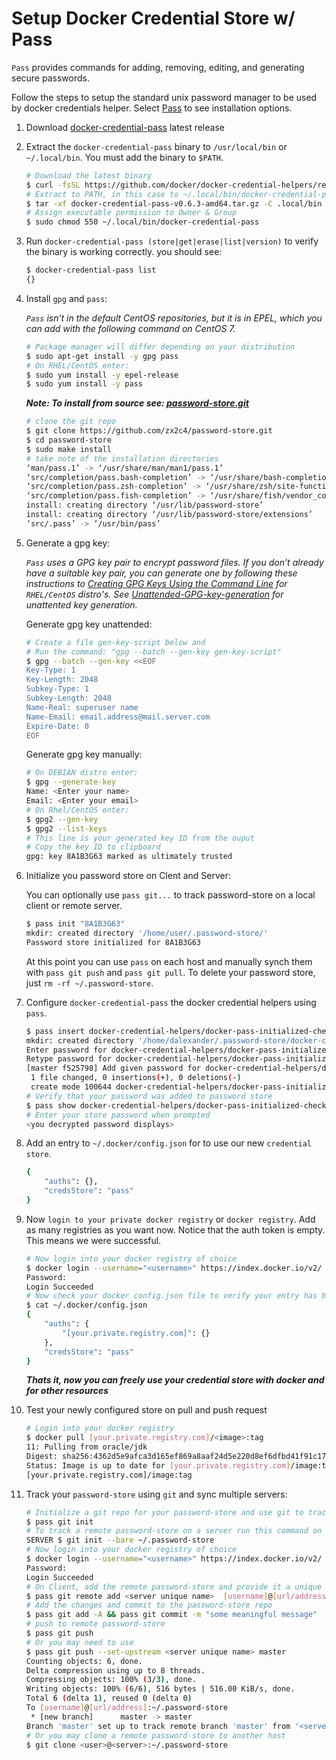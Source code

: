 # Setup Docker Credential Store w/ Pass

`Pass` provides commands for adding, removing, editing, and generating secure passwords.

Follow the steps to setup the standard unix password manager to be used by docker credentials helper. Select [Pass](https://www.passwordstore.org/#download) to see installation options.

1. Download [docker-credential-pass](https://github.com/docker/docker-credential-helpers/releases) latest release
2. Extract the `docker-credential-pass` binary to `/usr/local/bin` or `~/.local/bin`. You must add the binary to `$PATH`.

    ```bash
    # Download the latest binary
    $ curl -fsSL https://github.com/docker/docker-credential-helpers/releases/download/v0.6.3/docker-credential-pass-v0.6.3-amd64.tar.gz -o docker-credential-pass-v0.6.3-amd64.tar.gz
    # Extract to PATH, in this case to ~/.local/bin/docker-credential-pass
    $ tar -xf docker-credential-pass-v0.6.3-amd64.tar.gz -C .local/bin
    # Assign executable permission to Owner & Group
    $ sudo chmod 550 ~/.local/bin/docker-credential-pass
    ```

3. Run `docker-credential-pass (store|get|erase|list|version)` to verify the binary is working correctly.  you should see:
    <br/>

    ```bash
    $ docker-credential-pass list
    {}
    ```

4. Install `gpg` and `pass`:

    *`Pass` isn’t in the default CentOS repositories, but it is in EPEL, which you can add with the following command on CentOS 7.*
    <br/>

    ```bash
    # Package manager will differ depending on your distribution
    $ sudo apt-get install -y gpg pass
    # On RHEL/CentOS enter:
    $ sudo yum install -y epel-release
    $ sudo yum install -y pass
    ```

    ***Note: To install from source see: [password-store.git](https://github.com/zx2c4/password-store.git)***

    ```bash
    # clone the git repo
    $ git clone https://github.com/zx2c4/password-store.git
    $ cd password-store 
    $ sudo make install
    # take note of the installation directories
    ‘man/pass.1’ -> ‘/usr/share/man/man1/pass.1’
    ‘src/completion/pass.bash-completion’ -> ‘/usr/share/bash-completion/completions/pass’
    ‘src/completion/pass.zsh-completion’ -> ‘/usr/share/zsh/site-functions/_pass’
    ‘src/completion/pass.fish-completion’ -> ‘/usr/share/fish/vendor_completions.d/pass.fish’
    install: creating directory ‘/usr/lib/password-store’
    install: creating directory ‘/usr/lib/password-store/extensions’
    ‘src/.pass’ -> ‘/usr/bin/pass’
    ```

5. Generate a gpg key:

    *`Pass` uses a GPG key pair to encrypt password files. If you don’t already have a suitable key pair, you can generate one by following these instructions to [Creating GPG Keys Using the Command Line](https://access.redhat.com/documentation/en-us/red_hat_enterprise_linux/6/html/security_guide/sect-security_guide-encryption-gpg-creating_gpg_keys_using_the_command_line) for `RHEL/CentOS` distro's. See [Unattended-GPG-key-generation](https://www.gnupg.org/documentation/manuals/gnupg-devel/Unattended-GPG-key-generation.html) for unattented key generation.*

    Generate gpg key unattended:

    ```bash
    # Create a file gen-key-script below and
    # Run the command: "gpg --batch --gen-key gen-key-script"
    $ gpg --batch --gen-key <<EOF
    Key-Type: 1
    Key-Length: 2048
    Subkey-Type: 1
    Subkey-Length: 2048
    Name-Real: superuser name
    Name-Email: email.address@mail.server.com
    Expire-Date: 0
    EOF
    ```

    Generate gpg key manually:

    ```bash
    # On DEBIAN distro enter:
    $ gpg --generate-key
    Name: <Enter your name>
    Email: <Enter your email>
    # On Rhel/CentOS enter:
    $ gpg2 --gen-key
    $ gpg2 --list-keys
    # This line is your generated key ID from the ouput
    # Copy the key ID to clipboard
    gpg: key 8A1B3G63 marked as ultimately trusted
    ```

6. Initialize you password store on Clent and Server:

    You can optionally use `pass git...` to track password-store on a local client or remote server.

    ```bash
    $ pass init "8A1B3G63"
    mkdir: created directory '/home/user/.password-store/'
    Password store initialized for 8A1B3G63
    ```

    At this point you can use `pass` on each host and manually synch them with `pass git push` and `pass git pull`. To delete your password store, just `rm -rf ~/.password-store`.

6. Configure `docker-credential-pass` the docker credential helpers using `pass`.

    ```bash
    $ pass insert docker-credential-helpers/docker-pass-initialized-check
    mkdir: created directory '/home/dalexander/.password-store/docker-credential-helpers'
    Enter password for docker-credential-helpers/docker-pass-initialized-check: 
    Retype password for docker-credential-helpers/docker-pass-initialized-check: 
    [master f525798] Add given password for docker-credential-helpers/docker-pass-initialized-check to store.
     1 file changed, 0 insertions(+), 0 deletions(-)
     create mode 100644 docker-credential-helpers/docker-pass-initialized-check.gpg
    # Verify that your password was added to password store
    $ pass show docker-credential-helpers/docker-pass-initialized-check
    # Enter your store password when prompted
    <you decrypted password displays>
    ```

7. Add an entry to `~/.docker/config.json` for to use our new `credential store`.

    ```bash
    {
        "auths": {},
        "credsStore": "pass"
    }

    ```

8. Now `login to your private docker registry` or `docker registry`. Add as many registries as you want now.  Notice that the auth token is empty. This means we were successful.

    ```bash
    # Now login into your docker registry of choice
    $ docker login --username="<username>" https://index.docker.io/v2/
    Password:
    Login Succeeded
    # Now check your docker config.json file to verify your entry has been added
    $ cat ~/.docker/config.json
    {
    	"auths": {
    		"[your.private.registry.com]": {}
    	},
    	"credsStore": "pass"
    } 
    ```
    
    ***Thats it, now you can freely use your credential store with docker and for other resources***

9. Test your newly configured store on pull and push request

    ```bash
    # Login into your docker registry
    $ docker pull [your.private.registry.com]/<image>:tag
    11: Pulling from oracle/jdk
    Digest: sha256:4362d5e9afca3d165ef869a8aaf24d5e220d8ef6dfbd41f91c17cca713d53fb1
    Status: Image is up to date for [your.private.registry.com]/image:tag
    [your.private.registry.com]/image:tag
    ```

10. Track your `password-store` using `git` and sync multiple servers:

    ```bash
    # Initialize a git repo for your password-store and use git to track you password
    $ pass git init
    # To track a remote password-store on a server run this command on the server
    SERVER $ git init --bare ~/.password-store
    # Now login into your docker registry of choice
    $ docker login --username="<username>" https://index.docker.io/v2/
    Password:
    Login Succeeded
    # On Client, add the remote password-store and provide it a unique server name
    $ pass git remote add <server unique name>  [username]@[url/address]:~/.password-store
    # Add the changes and commit to the password-store repo
    $ pass git add -A && pass git commit -m "some meaningful message"
    # push to remote password-store
    $ pass git push
    # Or you may need to use
    $ pass git push --set-upstream <server unique name> master
    Counting objects: 6, done.
    Delta compression using up to 8 threads.
    Compressing objects: 100% (3/3), done.
    Writing objects: 100% (6/6), 516 bytes | 516.00 KiB/s, done.
    Total 6 (delta 1), reused 0 (delta 0)
    To [username]@[url/address]:~/.password-store
     * [new branch]      master -> master
    Branch 'master' set up to track remote branch 'master' from '<server unique name>'.
    # Or you may clone a remote password-store to another host
    $ git clone <user>@<server>:~/.password-store
    ```
